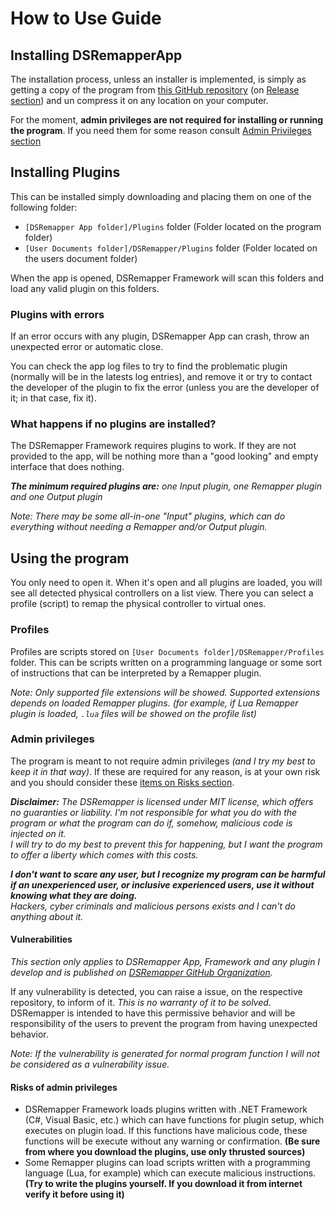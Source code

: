 # How to Use Guide

## Installing DSRemapperApp
The installation process, unless an installer is implemented, is simply as getting a copy of the program from [this GitHub repository](https://github.com/DSRemapper/DSRemapperApp) (on [Release section](https://github.com/DSRemapper/DSRemapperApp/releases)) and un compress it on any location on your computer.

For the moment, **admin privileges are not required for installing or running the program**. If you need them for some reason consult [Admin Privileges section](#admin-privileges)


## Installing Plugins

This can be installed simply downloading and placing them on one of the following folder:
- `[DSRemapper App folder]/Plugins` folder (Folder located on the program folder)
- `[User Documents folder]/DSRemapper/Plugins` folder (Folder located on the users document folder)

When the app is opened, DSRemapper Framework will scan this folders and load any valid plugin on this folders.

### Plugins with errors
If an error occurs with any plugin, DSRemapper App can crash, throw an unexpected error or automatic close.  

You can check the app log files to try to find the problematic plugin (normally will be in the latests log entries), and remove it or try to contact the developer of the plugin to fix the error (unless you are the developer of it; in that case, fix it).

### What happens if no plugins are installed?
The DSRemapper Framework requires plugins to work. If they are not provided to the app, will be nothing more than a "good looking" and empty interface that does nothing.

_**The minimum required plugins are:** one Input plugin, one Remapper plugin and one Output plugin_

_Note: There may be some all-in-one "Input" plugins, which can do everything without needing a Remapper and/or Output plugin._


## Using the program
You only need to open it. When it's open and all plugins are loaded, you will see all detected physical controllers on a list view. There you can select a profile (script) to remap the physical controller to virtual ones.

### Profiles
Profiles are scripts stored on `[User Documents folder]/DSRemapper/Profiles` folder. This can be scripts written on a programming language or some sort of instructions that can be interpreted by a Remapper plugin.

_Note: Only supported file extensions will be showed. Supported extensions depends on loaded Remapper plugins. (for example, if Lua Remapper plugin is loaded, `.lua` files will be showed on the profile list)_

### Admin privileges
The program is meant to not require admin privileges _(and I try my best to keep it in that way)_. If these are required for any reason, is at your own risk and you should consider these [items on Risks section](#risks-of-admin-privileges).

_**Disclaimer:** The DSRemapper is licensed under MIT license, which offers no guaranties or liability. I'm not responsible for what you do with the program or what the program can do if, somehow, malicious code is injected on it.  
I will try to do my best to prevent this for happening, but I want the program to offer a liberty which comes with this costs._

_**I don't want to scare any user, but I recognize my program can be harmful if an unexperienced user, or inclusive experienced users, use it without knowing what they are doing.**  
Hackers, cyber criminals and malicious persons exists and I can't do anything about it._

#### Vulnerabilities
_This section only applies to DSRemapper App, Framework and any plugin I develop and is published on [DSRemapper GitHub Organization](https://github.com/DSRemapper)._

If any vulnerability is detected, you can raise a issue, on the respective repository, to inform of it. _This is no warranty of it to be solved_. DSRemapper is intended to have this permissive behavior and will be responsibility of the users to prevent the program from having unexpected behavior.

_Note: If the vulnerability is generated for normal program function I will not be considered as a vulnerability issue._

#### Risks of admin privileges
- DSRemapper Framework loads plugins written with .NET Framework (C#, Visual Basic, etc.) which can have functions for plugin setup, which executes on plugin load. If this functions have malicious code, these functions will be execute without any warning or confirmation. **(Be sure from where you download the plugins, use only thrusted sources)**
- Some Remapper plugins can load scripts written with a programming language (Lua, for example) which can execute malicious instructions. **(Try to write the plugins yourself. If you download it from internet verify it before using it)**
